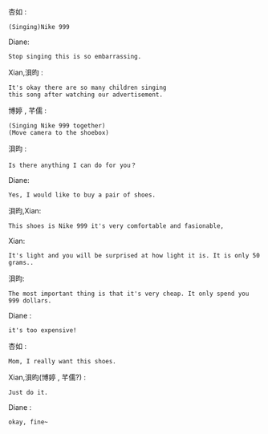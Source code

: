 杏如 : 
```
(Singing)Nike 999
```
Diane:
```
Stop singing this is so embarrassing.
```
Xian,浿昀 :
```
It's okay there are so many children singing 
this song after watching our advertisement.
```
博婷 , 芊儒 :
```
(Singing Nike 999 together)
(Move camera to the shoebox)
```
浿昀 :
```
Is there anything I can do for you？
```
Diane:
```
Yes, I would like to buy a pair of shoes.
```
浿昀,Xian: 
```
This shoes is Nike 999 it's very comfortable and fasionable,
```
Xian: 
```
It's light and you will be surprised at how light it is. It is only 50 grams..
```
浿昀: 
```
The most important thing is that it's very cheap. It only spend you 999 dollars.
```
Diane : 
```
it's too expensive!
```
杏如 : 
```
Mom, I really want this shoes.
```
Xian,浿昀(博婷 , 芊儒?) : 
```
Just do it.
```
Diane : 
```
okay, fine~
```

<style>
    *{
        margin:0px;
    }
</style>